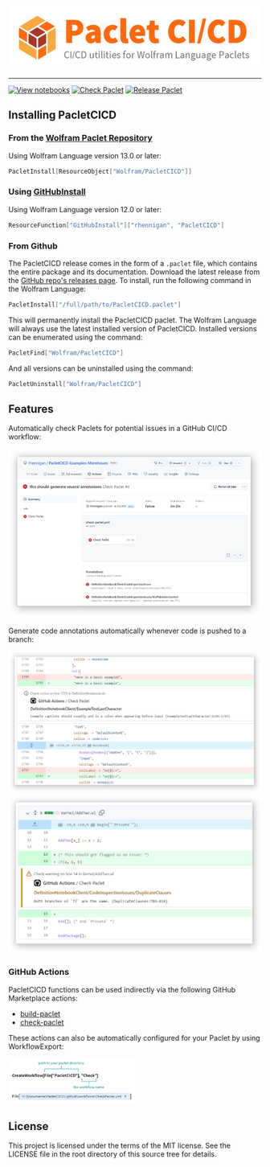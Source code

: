 <img src="Images/Banner.png" alt="CI/CD utilities for Wolfram Language Paclets" height="125px">

********************************************************************************

[![View notebooks](https://wolfr.am/HAAhzkRq)](https://wolfr.am/11IbYlNIW) [![Check Paclet](https://github.com/rhennigan/PacletCICD/actions/workflows/check-paclet.yml/badge.svg)](https://github.com/rhennigan/PacletCICD/actions/workflows/check-paclet.yml) [![Release Paclet](https://github.com/rhennigan/PacletCICD/actions/workflows/release.yml/badge.svg)](https://github.com/rhennigan/PacletCICD/actions/workflows/release.yml)

## Installing PacletCICD


### From the [Wolfram Paclet Repository](#ComingSoon)

Using Wolfram Language version 13.0 or later:

```Mathematica
PacletInstall[ResourceObject["Wolfram/PacletCICD"]]
```

### Using [GitHubInstall](https://resources.wolframcloud.com/FunctionRepository/resources/GitHubInstall/)

Using Wolfram Language version 12.0 or later:

```Mathematica
ResourceFunction["GitHubInstall"]["rhennigan", "PacletCICD"]
```

### From Github
The PacletCICD release comes in the form of a `.paclet` file, which contains the entire package and its documentation. Download the latest release from the [GitHub repo's releases page](https://github.com/rhennigan/PacletCICD/releases). To install, run the following command in the Wolfram Language:

```Mathematica
PacletInstall["/full/path/to/PacletCICD.paclet"]
```

This will permanently install the PacletCICD paclet. The Wolfram Language will always use the latest installed version of PacletCICD. Installed versions can be enumerated using the command:

```Mathematica
PacletFind["Wolfram/PacletCICD"]
```

And all versions can be uninstalled using the command:

```Mathematica
PacletUninstall["Wolfram/PacletCICD"]
```

## Features

Automatically check Paclets for potential issues in a GitHub CI/CD workflow:

<img src=".github/images/readme-1.png">

Generate code annotations automatically whenever code is pushed to a branch:

<img src=".github/images/readme-2.png">

<img src=".github/images/readme-3.png">


### GitHub Actions

PacletCICD functions can be used indirectly via the following GitHub Marketplace actions:
* [build-paclet](https://github.com/marketplace/actions/build-paclet)
* [check-paclet](https://github.com/marketplace/actions/check-paclet)

These actions can also be automatically configured for your Paclet by using WorkflowExport:

<img src=".github/images/readme-create-workflow-1.png" style="width: 50%; height: 50%">

## License

This project is licensed under the terms of the MIT license. See the LICENSE file in the root directory of this source tree for details.